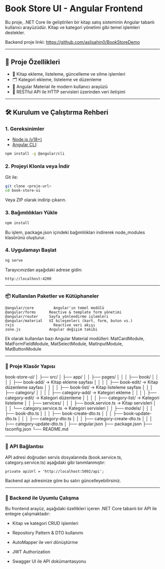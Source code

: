 # Book Store UI - Angular Frontend

Bu proje, .NET Core ile geliştirilen bir kitap satış sisteminin Angular tabanlı kullanıcı arayüzüdür. Kitap ve kategori yönetimi gibi temel işlemleri destekler.

Backend proje linki: https://github.com/aslisahin0/BookStoreDemo

---

## 🚀 Proje Özellikleri

- 📘 Kitap ekleme, listeleme, güncelleme ve silme işlemleri
- 🗂️ Kategori ekleme, listeleme ve düzenleme
- 🎨 Angular Material ile modern kullanıcı arayüzü
- 🔗 RESTful API ile HTTP servisleri üzerinden veri iletişimi

---

## 🛠️ Kurulum ve Çalıştırma Rehberi

### 1. Gereksinimler

- [Node.js (v18+)](https://nodejs.org/)
- [Angular CLI](https://angular.io/cli):

```bash
npm install -g @angular/cli
```
### 2. Projeyi Klonla veya İndir
Git ile:
```bash
git clone <proje-url>
cd book-store-ui
```
Veya ZIP olarak indirip çıkarın.

### 3. Bağımlılıkları Yükle
```bash
npm install
```
Bu işlem, package.json içindeki bağımlılıkları indirerek node_modules klasörünü oluşturur.

### 4. Uygulamayı Başlat
```bash
ng serve
```
Tarayıcınızdan aşağıdaki adrese gidin:
```
http://localhost:4200
```

---

### 📦 Kullanılan Paketler ve Kütüphaneler
```
@angular/core	      Angular'ın temel modülü
@angular/forms	    Reactive & template form yönetimi
@angular/router	    Sayfa yönlendirme işlemleri
@angular/material   UI bileşenleri (kart, form, buton vs.)
rxjs	              Reactive veri akışı
zone.js	            Angular değişim takibi
```
Ek olarak kullanılan bazı Angular Material modülleri:
MatCardModule, MatFormFieldModule, MatSelectModule, MatInputModule, MatButtonModule

---

### 📁 Proje Klasör Yapısı

book-store-ui/
│
├── src/
│   ├── app/
│   │   ├── pages/
│   │   │   ├── book/
│   │   │   │   ├── book-add/         → Kitap ekleme sayfası
│   │   │   │   ├── book-edit/        → Kitap düzenleme sayfası
│   │   │   │   ├── book-list/        → Kitap listeleme sayfası
│   │   │   ├── category/
│   │   │   │   ├── category-add/     → Kategori ekleme
│   │   │   │   ├── category-edit/    → Kategori düzenleme
│   │   │   │   ├── category-list/    → Kategori listeleme
│   │   ├── services/
│   │   │   ├── book.service.ts       → Kitap servisleri
│   │   │   └── category.service.ts   → Kategori servisleri
│   │   ├── models/
│   │   │   ├── book-dto.ts
│   │   │   ├── book-create-dto.ts
│   │   │   ├── book-update-dto.ts
│   │   │   ├── category-dto.ts
│   │   │   ├── category-create-dto.ts
│   │   │   ├── category-update-dto.ts
│
├── angular.json
├── package.json
├── tsconfig.json
└── README.md

---

### 🔌 API Bağlantısı
API adresi doğrudan servis dosyalarında (book.service.ts, category.service.ts) aşağıdaki gibi tanımlanmıştır:
```
private apiUrl = 'http://localhost:5092/api';
```
Backend api adresinize göre bu satırı güncelleyebilirsiniz.

---

### 🧩 Backend ile Uyumlu Çalışma
Bu frontend arayüz, aşağıdaki özellikleri içeren .NET Core tabanlı bir API ile entegre çalışmaktadır:

- Kitap ve kategori CRUD işlemleri

- Repository Pattern & DTO kullanımı

- AutoMapper ile veri dönüştürme

- JWT Authorization

- Swagger UI ile API dokümantasyonu

